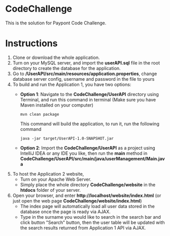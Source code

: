 # CodeChallenge
This is the solution for Paypont Code Challenge.

# Instructions
1. Clone or download the whole application.
2. Turn on your MySQL server, and import the **userAPI.sql** file in the root directory to create the database for the application.
3. Go to **/UserAPI/src/main/resources/application.properties**, change database server config, username and password in the file to yours
4. To build and run the Application 1, you have two options:
    + **Option 1**: Navigate to the **CodeChallenge/UserAPI** directory using Terminal, and run this command in terminal (Make sure you have Maven installed on your computer)

          mvn clean package
        This command will build the application, to run it, run the following command

          java -jar target/UserAPI-1.0-SNAPSHOT.jar

    + **Option 2**: Import the **CodeChallenge/UserAPI** as a project using IntelliJ IDEA or any IDE you like, then run the **main** method in **CodeChallenge/UserAPI/src/main/java/userManagement/Main.java**
5. To host the Application 2 website,
    + Turn on your Apache Web Server.
    + Simply place the whole directory **CodeChallenge/website** in the **htdocs** folder of your server.
6. Open your browser, and enter **http://localhost/website/index.html** (or just open the web page **CodeChallenge/website/index.html**)
    + The index page will automatically load all user data stored in the database once the page is ready via AJAX.
    + Type in the surname you would like to search in the search bar and click button "Search" button, then the user table will be updated with the search results returned from Application 1 API via AJAX.
